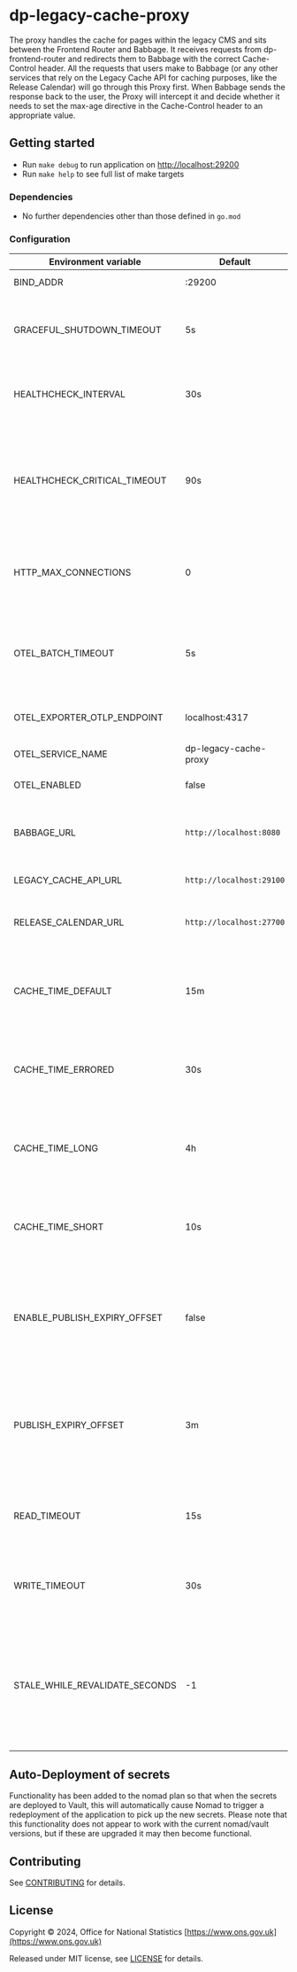 # dp-legacy-cache-proxy

The proxy handles the cache for pages within the legacy CMS and sits between the Frontend Router and Babbage. It
receives requests from dp-frontend-router and redirects them to Babbage with the correct Cache-Control header.
All the requests that users make to Babbage (or any other services that rely on the Legacy Cache API for caching
purposes, like the Release Calendar) will go through this Proxy first. When Babbage sends the response back to the user,
the Proxy will intercept it and decide whether it needs to set the max-age directive in the Cache-Control header to an
appropriate value.

## Getting started

- Run `make debug` to run application on [http://localhost:29200](http://localhost:29200)
- Run `make help` to see full list of make targets

### Dependencies

- No further dependencies other than those defined in `go.mod`

### Configuration

| Environment variable           | Default                  | Description                                                                                                                                 
|--------------------------------|--------------------------|---------------------------------------------------------------------------------------------------------------------------------------------
| BIND_ADDR                      | :29200                   | The host and port to bind to                                                                                                                
| GRACEFUL_SHUTDOWN_TIMEOUT      | 5s                       | The graceful shutdown timeout in seconds (`time.Duration` format)                                                                           
| HEALTHCHECK_INTERVAL           | 30s                      | Time between self-healthchecks (`time.Duration` format)                                                                                     
| HEALTHCHECK_CRITICAL_TIMEOUT   | 90s                      | Time to wait until an unhealthy dependent propagates its state to make this app unhealthy (`time.Duration` format)                          
| HTTP_MAX_CONNECTIONS         | 0                      | Limit the number of concurrent http connections (0 = unlimited)                                                                      |
| OTEL_BATCH_TIMEOUT             | 5s                       | Time duration after which a batch will be sent regardless of size (`time.Duration` format)                                                  
| OTEL_EXPORTER_OTLP_ENDPOINT    | localhost:4317           | OpenTelemetry Exporter address                                                                                                              
| OTEL_SERVICE_NAME              | dp-legacy-cache-proxy    | The name of this service in OpenTelemetry                                                                                                   
| OTEL_ENABLED                   | false                    | Turn OTEL on / off                                                                                                                          
| BABBAGE_URL                    | `http://localhost:8080`  | Babbage address, where all the incoming requests are forwarded to                                                                           
| LEGACY_CACHE_API_URL           | `http://localhost:29100` | Legacy Cache API address                                                                                                                    
| RELEASE_CALENDAR_URL           | `http://localhost:27700` | Release calendar frontend controller address                                                                                                
| CACHE_TIME_DEFAULT             | 15m                      | Default value for the `max-age` directive of the `Cache-Control` header (`time.Duration` format)                                            
| CACHE_TIME_ERRORED             | 30s                      | Errored value for the `max-age` directive of the `Cache-Control` header (`time.Duration` format)                                            
| CACHE_TIME_LONG                | 4h                       | Long value for the `max-age` directive of the `Cache-Control` header (`time.Duration` format)                                               
| CACHE_TIME_SHORT               | 10s                      | Short value for the `max-age` directive of the `Cache-Control` header (`time.Duration` format)                                              
| ENABLE_PUBLISH_EXPIRY_OFFSET   | false                    | Determines if publish expiry offset is used which enables a shorter cache time for recently published content.                              
| PUBLISH_EXPIRY_OFFSET          | 3m                       | Period of time after a release in which the proxy needs to return a short value for the `max-age` directive (`time.Duration` format)        
| READ_TIMEOUT                   | 15s                      | Maximum time the server will wait for a client to send a complete request.                                                                  
| WRITE_TIMEOUT                  | 30s                      | Maximum time the server will wait while trying to write a response to the client                                                            
| STALE_WHILE_REVALIDATE_SECONDS | -1                       | If non-negative, add the `stale-while-revalidate` option (using this number as the *seconds* value) to any `Cache-control` header responses 

## Auto-Deployment of secrets

Functionality has been added to the nomad plan so that when the secrets are deployed to Vault, this will automatically
cause Nomad to trigger a redeployment of the application to pick up the new secrets. Please note that this functionality
does not appear to work with the current nomad/vault versions, but if these are upgraded it may then become functional.

## Contributing

See [CONTRIBUTING](CONTRIBUTING.md) for details.

## License

Copyright © 2024, Office for National Statistics [https://www.ons.gov.uk](https://www.ons.gov.uk)

Released under MIT license, see [LICENSE](LICENSE.md) for details.

